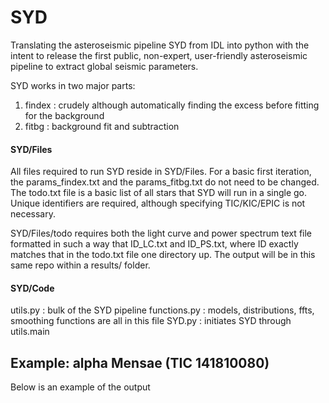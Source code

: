 # SYD
Translating the asteroseismic pipeline SYD from IDL into python with the intent to release the first public, non-expert, user-friendly asteroseismic pipeline to extract global seismic parameters.

SYD works in two major parts:
1) findex : crudely although automatically finding the excess before fitting for the background
2) fitbg : background fit and subtraction

#### SYD/Files
All files required to run SYD reside in SYD/Files. For a basic first iteration, the params_findex.txt and the params_fitbg.txt do not need to be changed. The todo.txt file is a basic list of all stars that SYD will run in a single go. Unique identifiers are required, although specifying TIC/KIC/EPIC is not necessary.

SYD/Files/todo requires both the light curve and power spectrum text file formatted in such a way that ID_LC.txt and ID_PS.txt, where ID exactly matches that in the todo.txt file one directory up. The output will be in this same repo within a results/ folder.

#### SYD/Code
utils.py : bulk of the SYD pipeline
functions.py : models, distributions, ffts, smoothing functions are all in this file
SYD.py : initiates SYD through utils.main

## Example: alpha Mensae (TIC 141810080)

Below is an example of the output 
